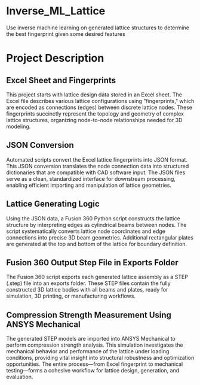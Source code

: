 # Inverse_ML_Lattice
Use inverse machine learning on generated lattice structures to determine the best fingerprint given some desired features 
# Project Description

## Excel Sheet and Fingerprints

This project starts with lattice design data stored in an Excel sheet. The Excel file describes various lattice configurations using "fingerprints," which are encoded as connections (edges) between discrete lattice nodes. These fingerprints succinctly represent the topology and geometry of complex lattice structures, organizing node-to-node relationships needed for 3D modeling.

## JSON Conversion

Automated scripts convert the Excel lattice fingerprints into JSON format. This JSON conversion translates the node connection data into structured dictionaries that are compatible with CAD software input. The JSON files serve as a clean, standardized interface for downstream processing, enabling efficient importing and manipulation of lattice geometries.

## Lattice Generating Logic

Using the JSON data, a Fusion 360 Python script constructs the lattice structure by interpreting edges as cylindrical beams between nodes. The script systematically converts lattice node coordinates and edge connections into precise 3D beam geometries. Additional rectangular plates are generated at the top and bottom of the lattice for boundary definition.

## Fusion 360 Output Step File in Exports Folder

The Fusion 360 script exports each generated lattice assembly as a STEP (.step) file into an exports folder. These STEP files contain the fully constructed 3D lattice bodies with all beams and plates, ready for simulation, 3D printing, or manufacturing workflows.

## Compression Strength Measurement Using ANSYS Mechanical

The generated STEP models are imported into ANSYS Mechanical to perform compression strength analysis. This simulation investigates the mechanical behavior and performance of the lattice under loading conditions, providing vital insight into structural robustness and optimization opportunities. The entire process—from Excel fingerprint to mechanical testing—forms a cohesive workflow for lattice design, generation, and evaluation.
